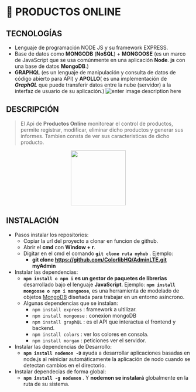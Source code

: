 # 🛒 PRODUCTOS ONLINE
## TECNOLOGÍAS
- Lenguaje de programación NODE JS y su framework EXPRESS.
- Base de datos como **MONGODB** (**NoSQL**) + **MONGOOSE** (es un marco de JavaScript que se usa comúnmente en una aplicación **Node**. **js** con una base de datos **MongoDB**.)
-  **GRAPHQL** (es un lenguaje de manipulación y consulta de datos de código abierto para API) y **APOLLO**( es una implementación de _**GraphQL**_ que puede transferir datos entre la nube (servidor) a la interfaz de usuario de su aplicación.)
![enter image description here](https://miro.medium.com/max/2756/1*rV8XbNaeIvjBiHaVxXtEEA.png)

## DESCRIPCIÓN

> El Api de **Productos Online** monitorear el control de productos, permite registrar, modificar, eliminar dicho productos y generar sus informes. Tambien consta de ver sus caracteristicas de dicho producto.
<p align="center">
  <img width="150" height="150" src="https://emojipedia-us.s3.dualstack.us-west-1.amazonaws.com/thumbs/160/joypixels/239/shopping-cart_1f6d2.png">
</p>

## INSTALACIÓN

+ Pasos instalar los repositorios:
	+ Copiar la url del proyecto a clonar en funcion de github.
	+ Abrir el **cmd** con  **Window + r**.
	+ Digitar en el cmd el comando **`git clone ruta myhub`** . Ejemplo:
		 + **git clone https://github.com/ColorlibHQ/AdminLTE.git myAdmin**
+ Instalar las dependencias:
	+ **`npm install o npm i`** **es un gestor de paquetes de librerias** desarrollado bajo el lenguaje **JavaScript**. Ejemplo: **`npm install mongoose o npm i mongoose`**, es una herramienta de modelado de objetos [MongoDB](https://www.mongodb.org/) diseñada para trabajar en un entorno asíncrono.
	+ Algunas dependencias que se instalan:
		+ `npm install express`  : framework a ultilizar.
		+ `npm install mongoose` : conexion mongoDB
		+ `npm install graphQL`  : es el API que interactua el frontend y backend.
		+ `npm install colors`   : ver los colores en consola.
		+ `npm install morgan`   : peticiones ver el servidor.
+ Instalar las dependencias de Desarrollo: 
	+ **`npm install nodemon -D`**  ayuda a desarrollar aplicaciones basadas en node.js al reiniciar automáticamente la aplicación de nodo cuando se detectan cambios en el directorio.
+ Instalar dependecias de forma global:	
	+ **`npm install -g nodemon`** . Y **nodemon se instalará** globalmente en la ruta de su sistema.
